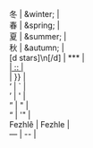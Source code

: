 <!DOCTYPE text/html>
<span title="winter">&#x51ac;</span> | &winter; | <br>
<span title="spring">&#x6625;</span> | &spring; | <br>
<span title="summer">&#x590f;</span> | &summer; | <br>
<span title="autumn">&#x79cb;</span> | &autumn; | <br>
[d stars]\n[/d] | *** | <br>
<a href=" | {{ | <br>
"> | :: | <br>
</a> | }} | <br>
&lsquo; | ` | <br>
&rsquo; | ' | <br>
&rdquo; | " | <br>
&ldquo; | '" | <br>
Fezhl&ecirc; | Fezhle | <br>
&mdash; | -- | <br>
